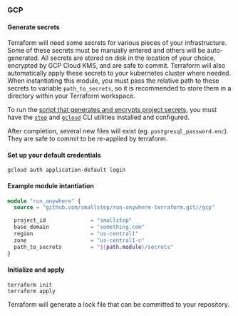 ### GCP

#### Generate secrets

Terraform will need some secrets for various pieces of your infrastructure. Some of these secrets must be manually entered and others will be auto-generated. All secrets are stored on disk in the location of your choice, encrypted by GCP Cloud KMS, and are safe to commit. Terraform will also automatically apply these secrets to your kubernetes cluster where needed. When instantiating this module, you must pass the relative path to these secrets to variable `path_to_secrets`, so it is recommended to store them in a directory within your Terraform workspace.

To run the [script that generates and encrypts project secrets](https://gist.github.com/J-Hunter-Hawke/cb4314104a0ac250d31ec09e5f2c377d), you must have the [`step`](https://github.com/smallstep/cli) and [`gcloud`](https://cloud.google.com/sdk/docs/install) CLI utilities installed and configured.

After completion, several new files will exist (eg. `postgresql_password.enc`). They are safe to commit to be re-applied by terraform.

#### Set up your default credentials

```shell
gcloud auth application-default login
```

#### Example module intantiation

```terraform
module "run_anywhere" {
  source = "github.com/smallstep/run-anywhere-terraform.git//gcp"

  project_id              = "smallstep"
  base_domain             = "something.com"
  region                  = "us-central1"
  zone                    = "us-central1-c"
  path_to_secrets         = "${path.module}/secrets"
}
```

#### Initialize and apply

```shell
terraform init
terraform apply
```

Terraform will generate a lock file that can be committed to your repository.
